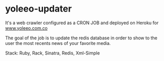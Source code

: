 # yoleeo-updater

It's a web crawler configured as a CRON JOB and deployed on Heroku for www.yoleeo.com.co 

The goal of the job is to update the redis database in order to show to the user the most recents news of your favorite media.

Stack: Ruby, Rack, Sinatra, Redis, Xml-Simple

